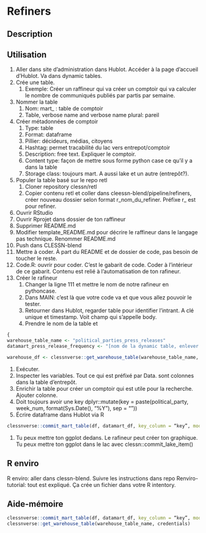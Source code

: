 # Refiners

## Description


## Utilisation

1. Aller dans site d’administration dans Hublot. Accéder à la page d’accueil d’Hublot. Va dans dynamic tables. 
2. Crée une table.
    1. Exemple: Créer un raffineur qui va créer un comptoir qui va calculer le nombre de communiqués publiés par partis par semaine. 
3. Nommer la table
    1. Nom: mart_ : table de comptoir
    2. Table, verbose name and verbose name plural: pareil
4. Créer métadonnées de comptoir
    1. Type: table
    2. Format: dataframe
    3. Pillier: décideurs, médias, citoyens
    4. Hashtag: permet tracabilité du lac vers entrepot/comptoir
    5. Description: free text. Expliquer le comptoir. 
    6. Content type: façon de mettre sous forme python case ce qu’il y a dans la table
    7. Storage class: toujours mart. A aussi lake et un autre (entrepôt?).
5. Populer la table basé sur le repo retl
    1. Cloner repository clessn/retl
    2. Copier contenu retl et coller dans cleessn-blend/pipeline/refiners, créer nouveau dossier selon format r_nom_du_refiner. Préfixe r_ est pour refiner.
6. Ouvrir RStudio
7. Ouvrir Rprojet dans dossier de ton raffineur
8. Supprimer README.md
9. Modifier template_README.md pour décrire le raffineur dans le langage pas technique. Renommer README.md
10. Push dans CLESSN-blend
11. Mettre à coder. À part du README et de dossier de code, pas besoin de toucher le reste. 
12. Code.R: ouvrir pour coder. C’est le gabarit de code. Coder à l’intérieur de ce gabarit. Contenu est relié à l’automatisation de ton rafineur.
13. Créer le rafineur
    1. Changer la ligne 111 et mettre le nom de notre rafineur en pythoncase.
    2. Dans MAIN: c’est là que votre code va et que vous allez pouvoir le tester.
    3. Retourner dans Hublot, regarder table pour identifier l’intrant. A clé unique et timestamp. Voit champ qui s’appelle body.
    4. Prendre le nom de la table et 

```r
{
warehouse_table_name <- "political_parties_press_releases"
datamart_press_release_frequency <- "[nom de la dynamic table, enlever préfixe]"

warehouse_df <- clessnverse::get_warehouse_table(warehouse_table_name, credentials)
```

1. Exécuter.
2. Inspecter les variables. Tout ce qui est préfixé par Data. sont colonnes dans la table d’entrepôt.
3. Enrichir la table pour créer un comptoir qui est utile pour la recherche. Ajouter colonne.
4. Doit toujours avoir une key dplyr::mutate(key = paste(political_party, week_num, format(Sys.Date(), “%Y”), sep = “”))
5. Écrire dataframe dans Hublot via R

```r
clessnverse::commit_mart_table(df, datamart_df, key_column = “key”, mode = “refresh”, credentials)}
```

1. Tu peux mettre ton ggplot dedans. Le rafineur peut créer ton graphique. Tu peux mettre ton ggplot dans le lac avec clessn::commit_lake_item()

## R enviro

R enviro: aller dans clessn-blend. Suivre les instructions dans repo Renviro-tutorial: tout est expliqué. Ça crée un fichier dans votre R intentory.

## Aide-mémoire

```r
clessnverse::commit_mart_table(df, datamart_df, key_column = “key”, mode = “refresh”, credentials)
clessnverse::get_warehouse_table(warehouse_table_name, credentials)
```
